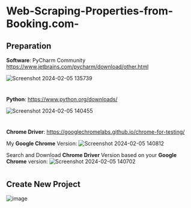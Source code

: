 # Web-Scraping-Properties-from-Booking.com-

## Preparation
**Software**: PyCharm Community https://www.jetbrains.com/pycharm/download/other.html

![Screenshot 2024-02-05 135739](https://github.com/WageeeWika/Web-Scraping-Properties-from-Booking.com-/assets/119421544/fcf7c0fc-2d83-46db-a38d-a21f27e592fe)


#
**Python**: https://www.python.org/downloads/

![Screenshot 2024-02-05 140455](https://github.com/WageeeWika/Web-Scraping-Properties-from-Booking.com-/assets/119421544/1a6ed329-8355-48aa-bc11-f79a65d41129)


#
**Chrome Driver**: https://googlechromelabs.github.io/chrome-for-testing/

My **Google Chrome** Version:
![Screenshot 2024-02-05 140812](https://github.com/WageeeWika/Web-Scraping-Properties-from-Booking.com-/assets/119421544/b2b05063-07e6-4545-9f0a-96362ad4321d)


Search and Download **Chrome Driver** Version based on your **Google Chrome** version:
![Screenshot 2024-02-05 140702](https://github.com/WageeeWika/Web-Scraping-Properties-from-Booking.com-/assets/119421544/59acdacd-e1ae-459d-aaf1-03338717241c)


# 
## Create New Project

![image](https://github.com/WageeeWika/Web-Scraping-Properties-from-Booking.com-/assets/119421544/19dac936-8e87-44a2-93ce-a37505f8414f)

